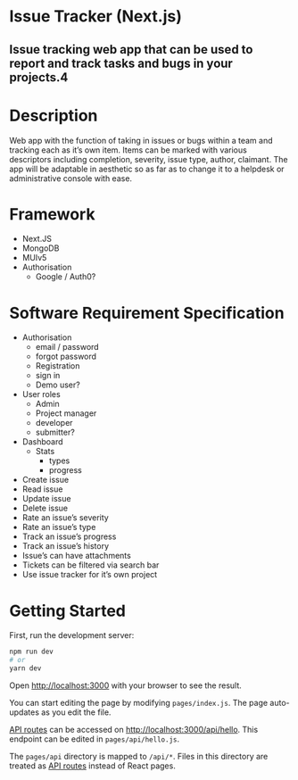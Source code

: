 # Issue Tracker (Next.js)

## Issue tracking web app that can be used to report and track tasks and bugs in your projects.4

# Description

Web app with the function of taking in issues or bugs within a team and tracking each as it’s own item. Items can be marked with various descriptors including completion, severity, issue type, author, claimant. The app will be adaptable in aesthetic so as far as to change it to a helpdesk or administrative console with ease.

# Framework

- Next.JS
- MongoDB
- MUIv5
- Authorisation
  - Google / Auth0?

# Software Requirement Specification

- Authorisation
  - email / password
  - forgot password
  - Registration
  - sign in
  - Demo user?
- User roles
  - Admin
  - Project manager
  - developer
  - submitter?
- Dashboard
  - Stats
    - types
    - progress
- Create issue
- Read issue
- Update issue
- Delete issue
- Rate an issue’s severity
- Rate an issue’s type
- Track an issue’s progress
- Track an issue’s history
- Issue’s can have attachments
- Tickets can be filtered via search bar
- Use issue tracker for it’s own project

# Getting Started

First, run the development server:

```bash
npm run dev
# or
yarn dev
```

Open [http://localhost:3000](http://localhost:3000) with your browser to see the result.

You can start editing the page by modifying `pages/index.js`. The page auto-updates as you edit the file.

[API routes](https://nextjs.org/docs/api-routes/introduction) can be accessed on [http://localhost:3000/api/hello](http://localhost:3000/api/hello). This endpoint can be edited in `pages/api/hello.js`.

The `pages/api` directory is mapped to `/api/*`. Files in this directory are treated as [API routes](https://nextjs.org/docs/api-routes/introduction) instead of React pages.
